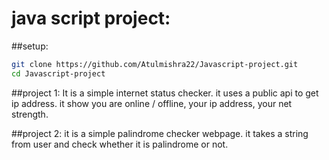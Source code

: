 # java script project:
##setup:
```bash
git clone https://github.com/Atulmishra22/Javascript-project.git
cd Javascript-project
```
##project 1:
It is a simple internet status checker.
it uses a public api to get ip address.
it show you are online / offline, your ip address, your net strength.

##project 2:
it is a simple palindrome checker webpage.
it takes a string from user and check whether it is palindrome or not.



